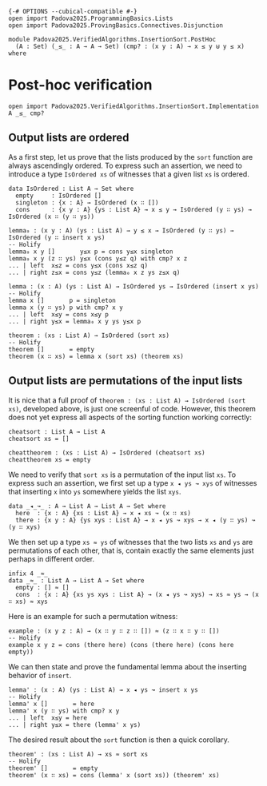 ```
{-# OPTIONS --cubical-compatible #-}
open import Padova2025.ProgrammingBasics.Lists
open import Padova2025.ProvingBasics.Connectives.Disjunction

module Padova2025.VerifiedAlgorithms.InsertionSort.PostHoc
  (A : Set) (_≤_ : A → A → Set) (cmp? : (x y : A) → x ≤ y ⊎ y ≤ x) where
```

# Post-hoc verification

```
open import Padova2025.VerifiedAlgorithms.InsertionSort.Implementation A _≤_ cmp?
```


## Output lists are ordered

As a first step, let us prove that the lists produced by the `sort`
function are always ascendingly ordered.  To express such an
assertion, we need to introduce a type `IsOrdered xs` of witnesses
that a given list `xs` is ordered.

```
data IsOrdered : List A → Set where
  empty     : IsOrdered []
  singleton : {x : A} → IsOrdered (x ∷ [])
  cons      : {x y : A} {ys : List A} → x ≤ y → IsOrdered (y ∷ ys) → IsOrdered (x ∷ (y ∷ ys))
```

```
lemma₀ : (x y : A) (ys : List A) → y ≤ x → IsOrdered (y ∷ ys) → IsOrdered (y ∷ insert x ys)
-- Holify
lemma₀ x y []       y≤x p = cons y≤x singleton
lemma₀ x y (z ∷ ys) y≤x (cons y≤z q) with cmp? x z
... | left  x≤z = cons y≤x (cons x≤z q)
... | right z≤x = cons y≤z (lemma₀ x z ys z≤x q)
```

```
lemma : (x : A) (ys : List A) → IsOrdered ys → IsOrdered (insert x ys)
-- Holify
lemma x []       p = singleton
lemma x (y ∷ ys) p with cmp? x y
... | left  x≤y = cons x≤y p
... | right y≤x = lemma₀ x y ys y≤x p
```

```
theorem : (xs : List A) → IsOrdered (sort xs)
-- Holify
theorem []       = empty
theorem (x ∷ xs) = lemma x (sort xs) (theorem xs)
```


## Output lists are permutations of the input lists

It is nice that a full proof of `theorem : (xs : List A) → IsOrdered
(sort xs)`, developed above, is just one screenful of code. However,
this theorem does not yet express all aspects of the sorting function
working correctly:

```
cheatsort : List A → List A
cheatsort xs = []
```

```
cheattheorem : (xs : List A) → IsOrdered (cheatsort xs)
cheattheorem xs = empty
```

We need to verify that `sort xs` is a permutation of the input list
`xs`. To express such an assertion, we first set up a type `x ◂ ys ↝
xys` of witnesses that inserting `x` into `ys` somewhere yields the
list `xys`.

```
data _◂_↝_ : A → List A → List A → Set where
  here  : {x : A} {xs : List A} → x ◂ xs ↝ (x ∷ xs)
  there : {x y : A} {ys xys : List A} → x ◂ ys ↝ xys → x ◂ (y ∷ ys) ↝ (y ∷ xys)
```

We then set up a type `xs ≈ ys` of witnesses that the two lists `xs` and `ys`
are permutations of each other, that is, contain exactly the same elements just
perhaps in different order.

```
infix 4 _≈_
data _≈_ : List A → List A → Set where
  empty : [] ≈ []
  cons  : {x : A} {xs ys xys : List A} → (x ◂ ys ↝ xys) → xs ≈ ys → (x ∷ xs) ≈ xys
```

Here is an example for such a permutation witness:

```
example : (x y z : A) → (x ∷ y ∷ z ∷ []) ≈ (z ∷ x ∷ y ∷ [])
-- Holify
example x y z = cons (there here) (cons (there here) (cons here empty))
```

We can then state and prove the fundamental lemma about the inserting
behavior of `insert`.

```
lemma' : (x : A) (ys : List A) → x ◂ ys ↝ insert x ys
-- Holify
lemma' x []       = here
lemma' x (y ∷ ys) with cmp? x y
... | left  x≤y = here
... | right y≤x = there (lemma' x ys)
```

The desired result about the `sort` function is then a quick corollary.

```
theorem' : (xs : List A) → xs ≈ sort xs
-- Holify
theorem' []       = empty
theorem' (x ∷ xs) = cons (lemma' x (sort xs)) (theorem' xs)
```
